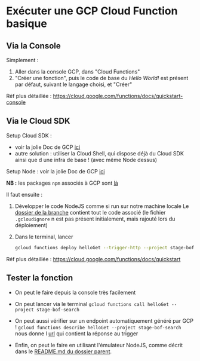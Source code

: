 # Exécuter une GCP Cloud Function basique

## Via la Console

Simplement :

1. Aller dans la console GCP, dans "Cloud Functions"
2. "Créer une fonction", puis le code de base du *Hello World!* est présent par défaut, suivant le langage choisi, et "Créer"

Réf plus détaillée : <https://cloud.google.com/functions/docs/quickstart-console>

## Via le Cloud SDK

Setup Cloud SDK : 

* voir la jolie Doc de GCP [ici](<https://cloud.google.com/sdk/docs/>)
* autre solution : utiliser la Cloud Shell, qui dispose déjà du Cloud SDK ainsi que d une infra de base ! (avec même Node dessus)

Setup Node : voir la jolie Doc de GCP [ici](<https://cloud.google.com/nodejs/docs/setup>)

**NB :** les packages `npm` associés à GCP sont [là](<https://cloud.google.com/nodejs/docs/reference/libraries>)

Il faut ensuite :

1. Développer le code NodeJS comme si run sur notre machine locale
   Le [dossier de la branche](../tree/3-exécuter-une-gcloud-function-hello-world) contient tout le code associé (le fichier `.gcloudignore` n est pas présent initialement, mais rajouté lors du déploiement)

2. Dans le terminal, lancer

   ```bash
   gcloud functions deploy helloGet --trigger-http --project stage-bof-search --runtime nodejs10
   ```

Réf plus détaillée : <https://cloud.google.com/functions/docs/quickstart>

## Tester la fonction

* On peut le faire depuis la console très facilement

* On peut lancer via le terminal `gcloud functions call helloGet --project stage-bof-search`

* On peut aussi vérifier sur un endpoint automatiquement généré par GCP !
  `gcloud functions describe helloGet --project stage-bof-search` nous donne l [url](https://us-central1-stage-bof-search.cloudfunctions.net/helloGet) qui contient la réponse au trigger

* Enfin, on peut le faire en utilisant l'émulateur NodeJS, comme décrit dans le [README.md du dossier parent](<https://gitlab.com/octo-cna/stage-bof-search/blob/master/history-training/README.md>).
  


